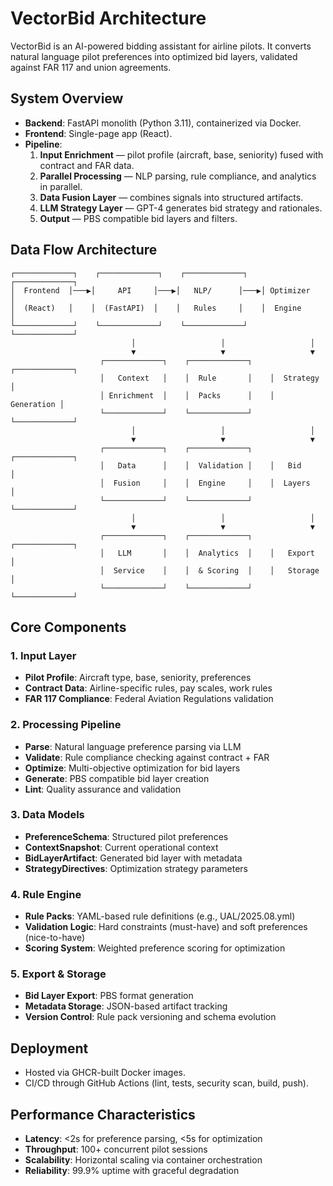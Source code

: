 # VectorBid Architecture

VectorBid is an AI-powered bidding assistant for airline pilots. It converts natural language pilot preferences into optimized bid layers, validated against FAR 117 and union agreements.

## System Overview
- **Backend**: FastAPI monolith (Python 3.11), containerized via Docker.
- **Frontend**: Single-page app (React).
- **Pipeline**:
  1. **Input Enrichment** — pilot profile (aircraft, base, seniority) fused with contract and FAR data.
  2. **Parallel Processing** — NLP parsing, rule compliance, and analytics in parallel.
  3. **Data Fusion Layer** — combines signals into structured artifacts.
  4. **LLM Strategy Layer** — GPT-4 generates bid strategy and rationales.
  5. **Output** — PBS compatible bid layers and filters.

## Data Flow Architecture

```
┌─────────────┐    ┌─────────────┐    ┌─────────────┐    ┌─────────────┐
│  Frontend  │───▶│     API     │───▶│   NLP/      │───▶│ Optimizer   │
│  (React)   │    │  (FastAPI)  │    │   Rules     │    │  Engine     │
└─────────────┘    └─────────────┘    └─────────────┘    └─────────────┘
                           │                   │                   │
                           ▼                   ▼                   ▼
                    ┌─────────────┐    ┌─────────────┐    ┌─────────────┐
                    │   Context   │    │  Rule       │    │  Strategy   │
                    │ Enrichment  │    │  Packs      │    │  Generation │
                    └─────────────┘    └─────────────┘    └─────────────┘
                           │                   │                   │
                           ▼                   ▼                   ▼
                    ┌─────────────┐    ┌─────────────┐    ┌─────────────┐
                    │   Data      │    │  Validation │    │   Bid       │
                    │  Fusion     │    │  Engine     │    │  Layers     │
                    └─────────────┘    └─────────────┘    └─────────────┘
                           │                   │                   │
                           ▼                   ▼                   ▼
                    ┌─────────────┐    ┌─────────────┐    ┌─────────────┐
                    │   LLM       │    │  Analytics  │    │   Export    │
                    │  Service    │    │  & Scoring  │    │   Storage   │
                    └─────────────┘    └─────────────┘    └─────────────┘
```

## Core Components

### 1. Input Layer
- **Pilot Profile**: Aircraft type, base, seniority, preferences
- **Contract Data**: Airline-specific rules, pay scales, work rules
- **FAR 117 Compliance**: Federal Aviation Regulations validation

### 2. Processing Pipeline
- **Parse**: Natural language preference parsing via LLM
- **Validate**: Rule compliance checking against contract + FAR
- **Optimize**: Multi-objective optimization for bid layers
- **Generate**: PBS compatible bid layer creation
- **Lint**: Quality assurance and validation

### 3. Data Models
- **PreferenceSchema**: Structured pilot preferences
- **ContextSnapshot**: Current operational context
- **BidLayerArtifact**: Generated bid layer with metadata
- **StrategyDirectives**: Optimization strategy parameters

### 4. Rule Engine
- **Rule Packs**: YAML-based rule definitions (e.g., UAL/2025.08.yml)
- **Validation Logic**: Hard constraints (must-have) and soft preferences (nice-to-have)
- **Scoring System**: Weighted preference scoring for optimization

### 5. Export & Storage
- **Bid Layer Export**: PBS format generation
- **Metadata Storage**: JSON-based artifact tracking
- **Version Control**: Rule pack versioning and schema evolution

## Deployment
- Hosted via GHCR-built Docker images.
- CI/CD through GitHub Actions (lint, tests, security scan, build, push).

## Performance Characteristics
- **Latency**: <2s for preference parsing, <5s for optimization
- **Throughput**: 100+ concurrent pilot sessions
- **Scalability**: Horizontal scaling via container orchestration
- **Reliability**: 99.9% uptime with graceful degradation